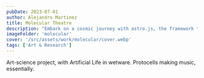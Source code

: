 ```yaml
---
pubDate: 2023-07-01
author: Alejandro Martinez
title: Molecular Theatre
description: "Embark on a cosmic journey with astro.js, the framework that makes interstellar development a breeze. Pair it with Tailwind CSS for a design that's out of this world"
imageFolder: 'molecular'
cover: '/src/assets/work/molecular/cover.webp'
tags: ['Art & Research']
---
```


Art-science project, with Artificial Life in wetware. Protocells making music, essentially.
